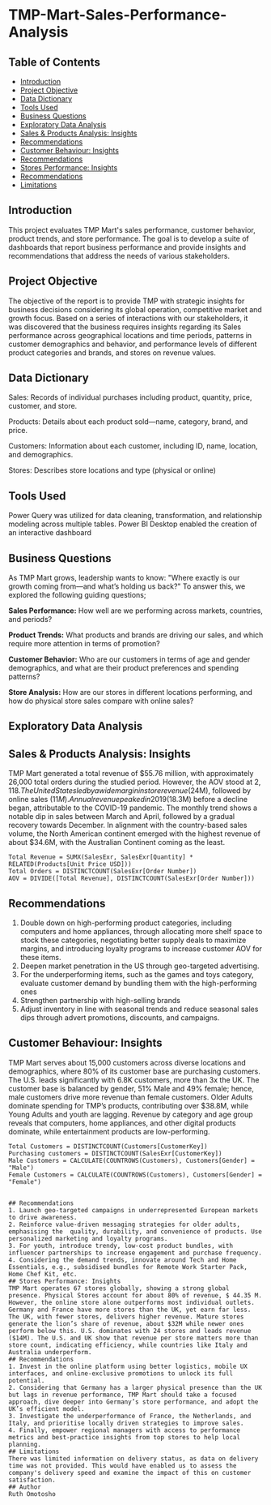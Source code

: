 # TMP-Mart-Sales-Performance-Analysis

## Table of Contents

- [Introduction](#introduction)
- [Project Objective](#project-objective)
- [Data Dictionary](#data-dictionary)
- [Tools Used](#tools-used)
- [Business Questions](#business-questions)
- [Exploratory Data Analysis](#exploratory-data-analysis)
- [Sales & Products Analysis: Insights](#sales-products-analysis-insights)
- [Recommendations](#recommendations)
- [Customer Behaviour: Insights](#customer-behaviour-insights)
- [Recommendations](#recommendations)
- [Stores Performance: Insights](#stores-performance-Insights)
- [Recommendations](#recommendations)
- [Limitations](#limitations)

## Introduction
This project evaluates TMP Mart's sales performance, customer behavior, product trends, and store performance. The goal is to develop a suite of dashboards that report business performance and provide insights and recommendations that address the needs of various stakeholders.

## Project Objective
The objective of the report is to provide TMP with strategic insights for business decisions considering its global operation, competitive market and growth focus. Based on a series of interactions with our stakeholders, it was discovered that the business requires insights regarding its Sales performance across geographical locations and time periods, patterns in customer demographics and behavior, and performance levels of different product categories and brands, and stores on revenue values.
## Data Dictionary
Sales: Records of individual purchases including product, quantity, price, customer, and store.

Products: Details about each product sold—name, category, brand, and price.

Customers: Information about each customer, including ID, name, location, and demographics.

Stores: Describes store locations and type (physical or online)
## Tools Used
Power Query was utilized for data cleaning, transformation, and relationship modeling across multiple tables. Power BI Desktop enabled the creation of an interactive dashboard
## Business Questions
As TMP Mart grows, leadership wants to know: "Where exactly is our growth coming from—and what’s holding us back?" To answer this, we explored the following guiding questions;

**Sales Performance:** How well are we performing across markets, countries, and periods?

**Product Trends:** What products and brands are driving our sales, and which require more attention in terms of promotion?

**Customer Behavior:** Who are our customers in terms of age and gender demographics, and what are their product preferences and spending patterns?

**Store Analysis:** How are our stores in different locations performing, and how do physical store sales compare with online sales?
## Exploratory Data Analysis
## Sales & Products Analysis: Insights
TMP Mart generated a total revenue of $55.76 million, with approximately 26,000 total orders during the studied period. However, the AOV stood at $2,118. The United States led by a wide margin in store revenue ($24M), followed by online sales ($11M). Annual revenue peaked in 2019 ($18.3M) before a decline began, attributable to the COVID-19 pandemic. The monthly trend shows a notable dip in sales between March and April, followed by a gradual recovery towards December. In alignment with the country-based sales volume, the North American continent emerged with the highest revenue of about $34.6M, with the Australian Continent coming as the least.

```PowerBI
Total Revenue = SUMX(SalesExr, SalesExr[Quantity] * RELATED(Products[Unit Price USD]))
Total Orders = DISTINCTCOUNT(SalesExr[Order Number])
AOV = DIVIDE([Total Revenue], DISTINCTCOUNT(SalesExr[Order Number]))
```
## Recommendations
1. Double down on high-performing product categories, including computers and home appliances, through  allocating more shelf space to stock these categories, negotiating better supply deals to maximize margins, and introducing loyalty programs to increase customer AOV for these items.
2. Deepen market penetration in the US through geo-targeted advertising.
3. For the underperforming items, such as the games and toys category, evaluate customer demand by bundling them with the high-performing ones
4. Strengthen partnership with high-selling brands
5. Adjust inventory in line with seasonal trends and reduce seasonal sales dips through advert promotions, discounts, and campaigns.

## Customer Behaviour: Insights
TMP Mart serves about 15,000 customers across diverse locations and demographics, where 80% of its customer base are purchasing customers. The U.S. leads significantly with 6.8K customers, more than 3x the UK.
The customer base is balanced by gender, 51% Male and 49% female; hence, male customers drive more revenue than female customers. Older Adults dominate spending for TMP’s products, contributing over $38.8M, while Young Adults and youth are lagging. Revenue by category and age group reveals that computers, home appliances, and other digital products dominate, while entertainment products are low-performing.

```PowerBI
Total Customers = DISTINCTCOUNT(Customers[CustomerKey])
Purchasing customers = DISTINCTCOUNT(SalesExr[CustomerKey])
Male Customers = CALCULATE(COUNTROWS(Customers), Customers[Gender] = "Male")
Female Customers = CALCULATE(COUNTROWS(Customers), Customers[Gender] = "Female")


## Recommendations
1. Launch geo-targeted campaigns in underrepresented European markets to drive awareness.
2. Reinforce value-driven messaging strategies for older adults, emphasising the  quality, durability, and convenience of products. Use personalized marketing and loyalty programs.
3. For youth, introduce trendy, low-cost product bundles, with influencer partnerships to increase engagement and purchase frequency.
4. Considering the demand trends, innovate around Tech and Home Essentials, e.g., subsidised bundles for Remote Work Starter Pack, Home Chef Kit, etc.
## Stores Performance: Insights
TMP Mart operates 67 stores globally, showing a strong global presence. Physical Stores account for about 80% of revenue, $ 44.35 M. However, the online store alone outperforms most individual outlets.
Germany and France have more stores than the UK, yet earn far less. The UK, with fewer stores, delivers higher revenue. Mature stores generate the lion’s share of revenue, about $32M while newer ones perform below this. U.S. dominates with 24 stores and leads revenue ($14M). The U.S. and UK show that revenue per store matters more than store count, indicating efficiency, while countries like Italy and Australia underperform.
## Recommendations
1. Invest in the online platform using better logistics, mobile UX interfaces, and online-exclusive promotions to unlock its full potential.
2. Considering that Germany has a larger physical presence than the UK but lags in revenue performance, TMP Mart should take a focused approach, dive deeper into Germany’s store performance, and adopt the UK’s efficient model.
3. Investigate the underperformance of France, the Netherlands, and Italy, and prioritise locally driven strategies to improve sales.
4. Finally, empower regional managers with access to performance metrics and best-practice insights from top stores to help local planning. 
## Limitations
There was limited information on delivery status, as data on delivery time was not provided. This would have enabled us to assess the company's delivery speed and examine the impact of this on customer satisfaction.
## Author
Ruth Omotosho








